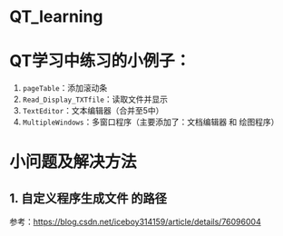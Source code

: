 # QT_learning

# QT学习中练习的小例子：

1. `pageTable`：添加滚动条
2. `Read_Display_TXTfile`：读取文件并显示
3. `TextEditor`：文本编辑器（合并至5中）
4. `MultipleWindows`：多窗口程序（主要添加了：文档编辑器 和 绘图程序）



# 小问题及解决方法

## 1. 自定义程序生成文件 的路径

参考：https://blog.csdn.net/iceboy314159/article/details/76096004

